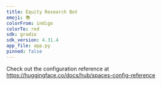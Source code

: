 ```yaml
---
title: Equity Research Bot
emoji: 📚
colorFrom: indigo
colorTo: red
sdk: gradio
sdk_version: 4.31.4
app_file: app.py
pinned: false
---
```


Check out the configuration reference at https://huggingface.co/docs/hub/spaces-config-reference
